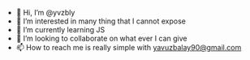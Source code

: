 - 👋 Hi, I’m @yvzbly
- 👀 I’m interested in many thing that I cannot expose
- 🌱 I’m currently learning JS
- 💞️ I’m looking to collaborate on what ever I can give
- 📫 How to reach me is really simple with yavuzbalay90@gmail.com
